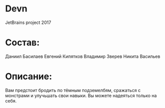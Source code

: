 # Devn
JetBrains project 2017
# Состав:
Даниил Басилаев
Евгений Кипятков
Владимир Зверев
Никита Васильев
# Описание:
 Вам предстоит бродить по тёмным подземелбям, сражаться с монстрами и улучьшать свои навыки. Вы можете надеяться только на себя.
